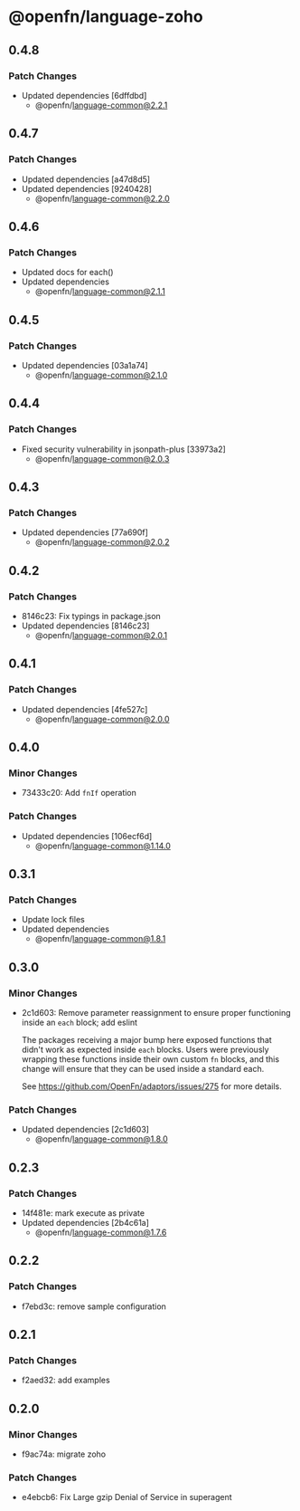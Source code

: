 # @openfn/language-zoho

## 0.4.8

### Patch Changes

- Updated dependencies [6dffdbd]
  - @openfn/language-common@2.2.1

## 0.4.7

### Patch Changes

- Updated dependencies [a47d8d5]
- Updated dependencies [9240428]
  - @openfn/language-common@2.2.0

## 0.4.6

### Patch Changes

- Updated docs for each()
- Updated dependencies
  - @openfn/language-common@2.1.1

## 0.4.5

### Patch Changes

- Updated dependencies [03a1a74]
  - @openfn/language-common@2.1.0

## 0.4.4

### Patch Changes

- Fixed security vulnerability in jsonpath-plus [33973a2]
  - @openfn/language-common@2.0.3

## 0.4.3

### Patch Changes

- Updated dependencies [77a690f]
  - @openfn/language-common@2.0.2

## 0.4.2

### Patch Changes

- 8146c23: Fix typings in package.json
- Updated dependencies [8146c23]
  - @openfn/language-common@2.0.1

## 0.4.1

### Patch Changes

- Updated dependencies [4fe527c]
  - @openfn/language-common@2.0.0

## 0.4.0

### Minor Changes

- 73433c20: Add `fnIf` operation

### Patch Changes

- Updated dependencies [106ecf6d]
  - @openfn/language-common@1.14.0

## 0.3.1

### Patch Changes

- Update lock files
- Updated dependencies
  - @openfn/language-common@1.8.1

## 0.3.0

### Minor Changes

- 2c1d603: Remove parameter reassignment to ensure proper functioning inside an
  `each` block; add eslint

  The packages receiving a major bump here exposed functions that didn't work as
  expected inside `each` blocks. Users were previously wrapping these functions
  inside their own custom `fn` blocks, and this change will ensure that they can
  be used inside a standard each.

  See https://github.com/OpenFn/adaptors/issues/275 for more details.

### Patch Changes

- Updated dependencies [2c1d603]
  - @openfn/language-common@1.8.0

## 0.2.3

### Patch Changes

- 14f481e: mark execute as private
- Updated dependencies [2b4c61a]
  - @openfn/language-common@1.7.6

## 0.2.2

### Patch Changes

- f7ebd3c: remove sample configuration

## 0.2.1

### Patch Changes

- f2aed32: add examples

## 0.2.0

### Minor Changes

- f9ac74a: migrate zoho

### Patch Changes

- e4ebcb6: Fix Large gzip Denial of Service in superagent
